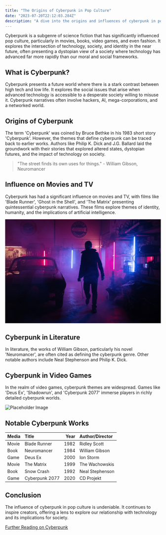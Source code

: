 ```yaml
---
title: "The Origins of Cyberpunk in Pop Culture"
date: "2023-07-20T22:12:03.284Z"
description: "A dive into the origins and influences of cyberpunk in pop culture."
---
```


Cyberpunk is a subgenre of science fiction that has significantly influenced pop culture, particularly in movies, books, video games, and even fashion. It explores the intersection of technology, society, and identity in the near future, often presenting a dystopian view of a society where technology has advanced far more rapidly than our moral and social frameworks.

## What is Cyberpunk?

Cyberpunk presents a future world where there is a stark contrast between high tech and low life. It explores the social issues that arise when advanced technology is accessible to a desperate society willing to misuse it. Cyberpunk narratives often involve hackers, AI, mega-corporations, and a networked world.

## Origins of Cyberpunk

The term 'Cyberpunk' was coined by Bruce Bethke in his 1983 short story 'Cyberpunk'. However, the themes that define cyberpunk can be traced back to earlier works. Authors like Philip K. Dick and J.G. Ballard laid the groundwork with their stories that explored altered states, dystopian futures, and the impact of technology on society.

> "The street finds its own uses for things." - William Gibson, Neuromancer

## Influence on Movies and TV

Cyberpunk has had a significant influence on movies and TV, with films like 'Blade Runner', 'Ghost in the Shell', and 'The Matrix' presenting quintessential cyberpunk narratives. These films explore themes of identity, humanity, and the implications of artificial intelligence.

![Placeholder Image](./cyberpunk-1.jpg "Cyberpunk in Movies")

## Cyberpunk in Literature

In literature, the works of William Gibson, particularly his novel 'Neuromancer', are often cited as defining the cyberpunk genre. Other notable authors include Neal Stephenson and Philip K. Dick.

## Cyberpunk in Video Games

In the realm of video games, cyberpunk themes are widespread. Games like 'Deus Ex', 'Shadowrun', and 'Cyberpunk 2077' immerse players in richly detailed cyberpunk worlds.

![Placeholder Image](./cyberpunk-3.jpg "Cyberpunk in Video Games")

## Notable Cyberpunk Works

| Media | Title | Year | Author/Director |
| :---- | :---- | ----: | :-------------- |
| Movie | Blade Runner | 1982 | Ridley Scott |
| Book  | Neuromancer | 1984 | William Gibson |
| Game  | Deus Ex | 2000 | Ion Storm |
| Movie | The Matrix | 1999 | The Wachowskis |
| Book  | Snow Crash | 1992 | Neal Stephenson |
| Game  | Cyberpunk 2077 | 2020 | CD Projekt |

## Conclusion

The influence of cyberpunk in pop culture is undeniable. It continues to inspire creators, offering a lens to explore our relationship with technology and its implications for society.

[Further Reading on Cyberpunk](https://en.wikipedia.org/wiki/Cyberpunk)

